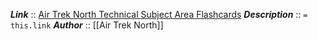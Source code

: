 ***Link***      :: [Air Trek North Technical Subject Area Flashcards](https://www.airtreknorth.com/uploads/4/7/2/4/4724302/cfi_pilot_flashcards_green_sheet.doc)
***Description***      :: `= this.link`
***Author*** :: [[Air Trek North]]

